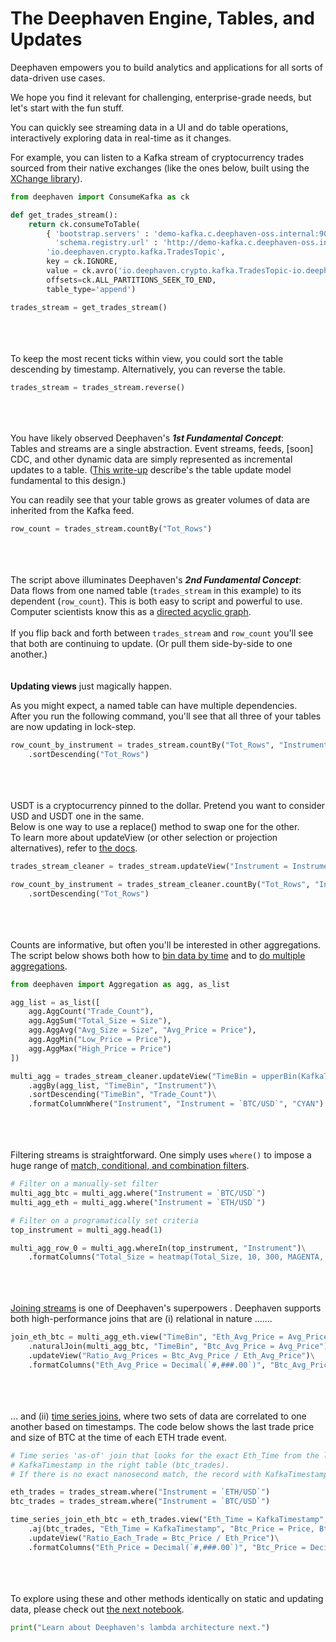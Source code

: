 # The Deephaven Engine, Tables, and Updates

Deephaven empowers you to build analytics and applications for all sorts of data-driven use cases.

We hope you find it relevant for challenging, enterprise-grade needs, but let's start with the fun stuff.

You can quickly see streaming data in a UI and do table operations, interactively exploring data in real-time as it changes.

For example, you can listen to a Kafka stream of cryptocurrency trades sourced from their native exchanges (like the ones below, built using the [XChange library](https://github.com/knowm/XChange)).

```python
from deephaven import ConsumeKafka as ck

def get_trades_stream():
    return ck.consumeToTable(
        { 'bootstrap.servers' : 'demo-kafka.c.deephaven-oss.internal:9092',
          'schema.registry.url' : 'http://demo-kafka.c.deephaven-oss.internal:8081' },
        'io.deephaven.crypto.kafka.TradesTopic',
        key = ck.IGNORE,
        value = ck.avro('io.deephaven.crypto.kafka.TradesTopic-io.deephaven.crypto.Trade'),
        offsets=ck.ALL_PARTITIONS_SEEK_TO_END,
        table_type='append')

trades_stream = get_trades_stream()
```
\
\
\
To keep the most recent ticks within view, you could sort the table descending by timestamp. Alternatively, you can reverse the table.

```python
trades_stream = trades_stream.reverse()
```
\
\
\
You have likely observed Deephaven's **_1st Fundamental Concept_**:\
Tables and streams are a single abstraction. Event streams, feeds, [soon] CDC, and other dynamic data are simply represented as incremental updates to a table. ([This write-up](https://deephaven.io/core/docs/conceptual/table-update-model/) describe's the table update model fundamental to this design.)

You can readily see that your table grows as greater volumes of data are inherited from the Kafka feed.

```python
row_count = trades_stream.countBy("Tot_Rows")
```
\
\
\
The script above illuminates Deephaven's **_2nd Fundamental Concept_**:\
Data flows from one named table (`trades_stream` in this example) to its dependent (`row_count`). This is both easy to script and powerful to use. Computer scientists know this as a [directed acyclic graph](https://en.wikipedia.org/wiki/Directed_acyclic_graph).\
\
If you flip back and forth between `trades_stream` and `row_count` you'll see that both are continuing to update. (Or pull them side-by-side to one another.)
\
\
\
**Updating views** just magically happen.

As you might expect, a named table can have multiple dependencies.\
After you run the following command, you'll see that all three of your tables are now updating in lock-step.

```python
row_count_by_instrument = trades_stream.countBy("Tot_Rows", "Instrument")\
    .sortDescending("Tot_Rows")
```
\
\
\
USDT is a cryptocurrency pinned to the dollar.  Pretend you want to consider USD and USDT one in the same.\
Below is one way to use a replace() method to swap one for the other.\
To learn more about updateView (or other selection or projection alternatives), refer to [the docs](https://deephaven.io/core/docs/conceptual/choose-select-view-update/).

```python
trades_stream_cleaner = trades_stream.updateView("Instrument = Instrument.replace(`USDT`, `USD`)")

row_count_by_instrument = trades_stream_cleaner.countBy("Tot_Rows", "Instrument")\
    .sortDescending("Tot_Rows")
```
\
\
\
Counts are informative, but often you'll be interested in other aggregations. The script below shows both how to [bin data by time](https://deephaven.io/core/docs/reference/cheat-sheets/datetime-cheat-sheet/#downsampling-temporal-data-via-time-binning) and to [do multiple aggregations](https://deephaven.io/core/docs/how-to-guides/combined-aggregations/).

```python
from deephaven import Aggregation as agg, as_list

agg_list = as_list([
    agg.AggCount("Trade_Count"),
    agg.AggSum("Total_Size = Size"),
    agg.AggAvg("Avg_Size = Size", "Avg_Price = Price"),
    agg.AggMin("Low_Price = Price"),
    agg.AggMax("High_Price = Price")
])

multi_agg = trades_stream_cleaner.updateView("TimeBin = upperBin(KafkaTimestamp, MINUTE)")\
    .aggBy(agg_list, "TimeBin", "Instrument")\
    .sortDescending("TimeBin", "Trade_Count")\
    .formatColumnWhere("Instrument", "Instrument = `BTC/USD`", "CYAN")
```
\
\
\
Filtering streams is straightforward. One simply uses `where()` to impose a huge range of [match, conditional, and combination filters](https://deephaven.io/core/docs/how-to-guides/use-filters/).

```python
# Filter on a manually-set filter
multi_agg_btc = multi_agg.where("Instrument = `BTC/USD`")
multi_agg_eth = multi_agg.where("Instrument = `ETH/USD`")

# Filter on a programatically set criteria
top_instrument = multi_agg.head(1)

multi_agg_row_0 = multi_agg.whereIn(top_instrument, "Instrument")\
    .formatColumns("Total_Size = heatmap(Total_Size, 10, 300, MAGENTA, CYAN)")
```
\
\
\
[Joining streams](https://deephaven.io/core/docs/how-to-guides/joins-overview/) is one of Deephaven's superpowers . Deephaven supports both high-performance joins that are (i) relational in nature .......

```python
join_eth_btc = multi_agg_eth.view("TimeBin", "Eth_Avg_Price = Avg_Price")\
    .naturalJoin(multi_agg_btc, "TimeBin", "Btc_Avg_Price = Avg_Price")\
    .updateView("Ratio_Avg_Prices = Btc_Avg_Price / Eth_Avg_Price")\
    .formatColumns("Eth_Avg_Price = Decimal(`#,###.00`)", "Btc_Avg_Price = Decimal(`#,###.00`)")
```
\
\
\
... and (ii) [time series joins](https://deephaven.io/core/docs/reference/table-operations/join/aj/), where two sets of data are correlated to one another based on timestamps. The code below shows the last trade price and size of BTC at the time of each ETH trade event.

```python
# Time series 'as-of' join that looks for the exact Eth_Time from the left table (eth_trades) in the
# KafkaTimestamp in the right table (btc_trades).
# If there is no exact nanosecond match, the record with KafkaTimestamp just preceding Eth_Time is used

eth_trades = trades_stream.where("Instrument = `ETH/USD`")
btc_trades = trades_stream.where("Instrument = `BTC/USD`")

time_series_join_eth_btc = eth_trades.view("Eth_Time = KafkaTimestamp", "Eth_Price = Price")\
    .aj(btc_trades, "Eth_Time = KafkaTimestamp", "Btc_Price = Price, Btc_Time = KafkaTimestamp")\
    .updateView("Ratio_Each_Trade = Btc_Price / Eth_Price")\
    .formatColumns("Eth_Price = Decimal(`#,###.00`)", "Btc_Price = Decimal(`#,###.00`)")
```
\
\
\
To explore using these and other methods identically on static and updating data, please check out [the next notebook](02%20Stream%20and%20Batch%20Together.md).

```python
print("Learn about Deephaven's lambda architecture next.")
```